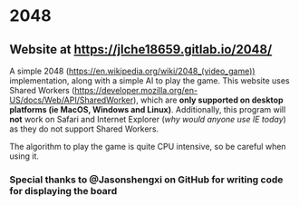 # 2048

## Website at https://jlche18659.gitlab.io/2048/

A simple 2048 (https://en.wikipedia.org/wiki/2048_(video_game)) implementation, along with a simple AI to play the game. This website uses Shared Workers (https://developer.mozilla.org/en-US/docs/Web/API/SharedWorker), which are **only supported on desktop platforms (ie MacOS, Windows and Linux)**. Additionally, this program will **not** work on Safari and Internet Explorer (_why would anyone use IE today_) as they do not support Shared Workers.

The algorithm to play the game is quite CPU intensive, so be careful when using it.

### Special thanks to @Jasonshengxi on GitHub for writing code for displaying the board
